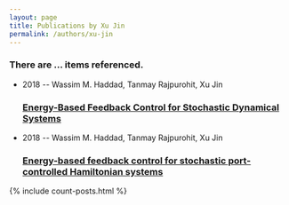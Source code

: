 ```yaml
---
layout: page
title: Publications by Xu Jin
permalink: /authors/xu-jin
---
```


<h3 id="number-posts">There are ... items referenced.</h3>
<ul class="post-list">
<li><span class='post-meta'>2018 -- Wassim M. Haddad, Tanmay Rajpurohit, Xu Jin</span><h3><a class='post-link' href="{{ site.baseurl }}/energy-based-feedback-control-for-stochastic-dynamical-systems">Energy-Based Feedback Control for Stochastic Dynamical Systems</a></h3></li>
<li><span class='post-meta'>2018 -- Wassim M. Haddad, Tanmay Rajpurohit, Xu Jin</span><h3><a class='post-link' href="{{ site.baseurl }}/energy-based-feedback-control-for-stochastic-port-controlled-hamiltonian-systems">Energy-based feedback control for stochastic port-controlled Hamiltonian systems</a></h3></li>

</ul>
{% include count-posts.html %}
